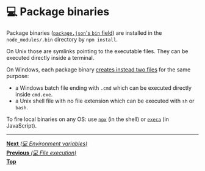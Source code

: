 # 💻 Package binaries

Package binaries
([`package.json`'s `bin` field](https://docs.npmjs.com/files/package.json#bin))
are installed in the `node_modules/.bin` directory by `npm install`.

On Unix those are symlinks pointing to the executable files. They can be
executed directly inside a terminal.

On Windows, each package binary
[creates instead two files](https://github.com/npm/cmd-shim) for the same
purpose:

- a Windows batch file ending with `.cmd` which can be executed directly inside
  `cmd.exe`.
- a Unix shell file with no file extension which can be executed with `sh` or
  `bash`.

To fire local binaries on any OS: use [`npx`](https://github.com/zkat/npx) (in
the shell) or [`execa`](https://github.com/sindresorhus/execa) (in JavaScript).

<hr>

[**Next** _(💻 Environment variables)_](environment_variables.md)\
[**Previous** _(💻 File execution)_](file_execution.md)\
[**Top**](README.md)

